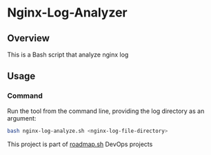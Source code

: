 # Nginx-Log-Analyzer

## Overview
This is a Bash script that analyze nginx log

## Usage

### Command

Run the tool from the command line, providing the log directory as an argument:

```Bash
bash nginx-log-analyze.sh <nginx-log-file-directory>
```

This project is part of [roadmap.sh](https://roadmap.sh/projects/nginx-log-analyser) DevOps projects
